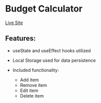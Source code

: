 # Budget Calculator

[Live Site](https://apcurran-budget-calc-hooks.netlify.app/)

## Features:

* useState and useEffect hooks utilized

* Local Storage used for data persistence

* Included functionality:
    * Add item
    * Remove item
    * Edit item
    * Delete item